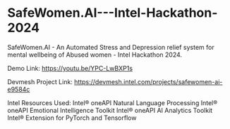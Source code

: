 # SafeWomen.AI---Intel-Hackathon-2024
SafeWomen.AI - An Automated Stress and Depression relief system for mental wellbeing of Abused women -  Intel Hackathon 2024. 

Demo Link: https://youtu.be/YPC-LwBXP1s

Devmesh Project Link: https://devmesh.intel.com/projects/safewomen-ai-e9584c

Intel Resources Used:
    Intel® oneAPI Natural Language Processing
    Intel® oneAPI Emotional Intelligence Toolkit
    Intel® oneAPI AI Analytics Toolkit
    Intel® Extension for PyTorch and Tensorflow 

